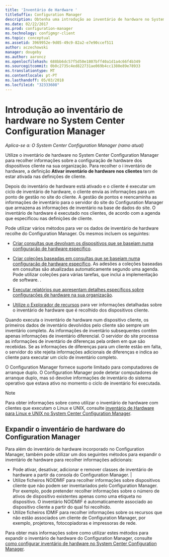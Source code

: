 ```yaml
---
title: 'Inventário de Hardware '
titleSuffix: Configuration Manager
description: Obtenha uma introdução ao inventário de hardware no System Center Configuration Manager.
ms.date: 02/22/2017
ms.prod: configuration-manager
ms.technology: configmgr-client
ms.topic: conceptual
ms.assetid: 3969952e-9d05-49c9-82a2-e7e90ccef511
author: aczechowski
manager: dougeby
ms.author: aaroncz
ms.openlocfilehash: 688bb6dc57f5d50e1807bff40a1d1a4c66f4b349
ms.sourcegitcommit: 0b0c2735c4ed822731ae069b4cc1380e89e78933
ms.translationtype: MT
ms.contentlocale: pt-PT
ms.lasthandoff: 05/03/2018
ms.locfileid: "32333608"
---
```

# <a name="introduction-to-hardware-inventory-in-system-center-configuration-manager"></a>Introdução ao inventário de hardware no System Center Configuration Manager

*Aplica-se a: O System Center Configuration Manager (ramo atual)*

Utilize o inventário de hardware no System Center Configuration Manager para recolher informações sobre a configuração de hardware dos dispositivos cliente na sua organização. Para recolher o i inventário de hardware, a definição **Ativar inventário de hardware nos clientes** tem de estar ativada nas definições de cliente.  

 Depois do inventário de hardware está ativado e o cliente é executar um ciclo de inventário de hardware, o cliente envia as informações para um ponto de gestão no site do cliente. A gestão de pontos e reencaminha as informações de inventário para o servidor do site do Configuration Manager que armazena as informações de inventário na base de dados do site. O inventário de hardware é executado nos clientes, de acordo com a agenda que especificou nas definições de cliente.  

 Pode utilizar vários métodos para ver os dados de inventário de hardware recolhe do Configuration Manager. Os mesmos incluem os seguintes:  

-   [Criar consultas que devolvam os dispositivos que se baseiam numa configuração de hardware específico](../../../../core/servers/manage/queries-technical-reference.md).  

-   [Criar coleções baseadas em consultas que se baseiam numa configuração de hardware específico](../../../../core/clients/manage/collections/introduction-to-collections.md). As adesões a coleções baseadas em consultas são atualizadas automaticamente segundo uma agenda. Pode utilizar coleções para várias tarefas, que inclui a implementação de software. .  

-   [Executar relatórios que apresentam detalhes específicos sobre configurações de hardware na sua organização](../../../../core/servers/manage/reporting.md).   

-   [Utilize o Explorador de recursos](../../../../core/clients/manage/inventory/use-resource-explorer-to-view-hardware-inventory.md) para ver informações detalhadas sobre o inventário de hardware que é recolhido dos dispositivos cliente.   

 Quando executa o inventário de hardware num dispositivo cliente, os primeiros dados de inventário devolvidos pelo cliente são sempre um inventário completo. As informações de inventário subsequentes contêm apenas informações de inventário diferencial. O servidor do site processa as informações de inventário de diferenças pela ordem em que são recebidas. Se as informações de diferenças para um cliente estão em falta, o servidor do site rejeita informações adicionais de diferenças e indica ao cliente para executar um ciclo de inventário completo.  

 O Configuration Manager fornece suporte limitado para computadores de arranque duplo. O Configuration Manager pode detetar computadores de arranque duplo, mas só devolve informações de inventário do sistema operativo que estava ativo no momento o ciclo de inventário foi executada.  

> [!NOTE]  
>  Para obter informações sobre como utilizar o inventário de hardware com clientes que executam o Linux e UNIX, consulte [inventário de Hardware para Linux e UNIX no System Center Configuration Manager](../../../../core/clients/manage/inventory/hardware-inventory-for-linux-and-unix.md).  

## <a name="extending-configuration-manager-hardware-inventory"></a>Expandir o inventário de hardware do Configuration Manager  
 Para além do inventário de hardware incorporado no Configuration Manager, também pode utilizar um dos seguintes métodos para expandir o inventário de hardware para recolher informações adicionais:  

- Pode ativar, desativar, adicionar e remover classes de inventário de hardware a partir da consola do Configuration Manager. |  
- Utilize ficheiros NOIDMIF para recolher informações sobre dispositivos cliente que não podem ser inventariados pelo Configuration Manager. Por exemplo, pode pretender recolher informações sobre o número de ativos de dispositivo existentes apenas como uma etiqueta no dispositivo. O inventário NOIDMIF é automaticamente associado ao dispositivo cliente a partir do qual foi recolhido.  
- Utilize ficheiros IDMIF para recolher informações sobre os recursos que não estão associados um cliente de Configuration Manager, por exemplo, projetores, fotocopiadoras e impressoras de rede.  

 Para obter mais informações sobre como utilizar estes métodos para expandir o inventário de hardware do Configuration Manager, consulte [como configurar inventário de hardware no System Center Configuration Manager](../../../../core/clients/manage/inventory/configure-hardware-inventory.md).  
